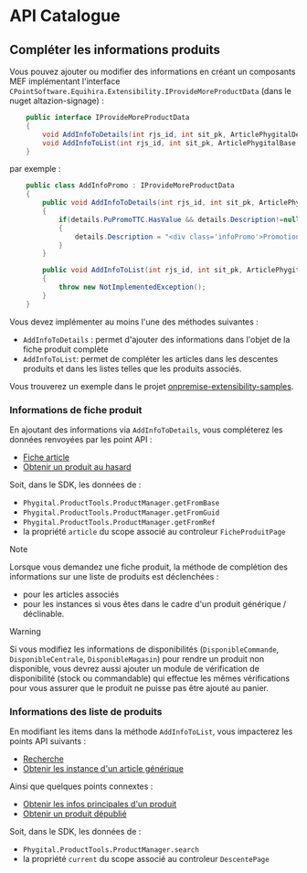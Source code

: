 # API Catalogue

## Compléter les informations produits

Vous pouvez ajouter ou modifier des informations en créant un composants MEF implémentant l'interface `CPointSoftware.Equihira.Extensibility.IProvideMoreProductData` (dans le nuget altazion-signage) :

```csharp
    public interface IProvideMoreProductData
    {
        void AddInfoToDetails(int rjs_id, int sit_pk, ArticlePhygitalDetail details);
        void AddInfoToList(int rjs_id, int sit_pk, ArticlePhygitalBase[] items);
    }
```

par exemple :

```csharp
    public class AddInfoPromo : IProvideMoreProductData
    {
        public void AddInfoToDetails(int rjs_id, int sit_pk, ArticlePhygitalDetail details)
        {
            if(details.PuPromoTTC.HasValue && details.Description!=null)
            {
                details.Description = "<div class='infoPromo'>Promotion exceptionnelle !</div>" + details.Description;
            }
        }

        public void AddInfoToList(int rjs_id, int sit_pk, ArticlePhygitalBase[] items)
        {
            throw new NotImplementedException();
        }
    }

```

Vous devez implémenter au moins l'une des méthodes suivantes :

- `AddInfoToDetails` : permet d'ajouter des informations dans l'objet de la fiche produit complète
- `AddInfoToList`: permet de compléter les articles dans les descentes produits et dans les listes telles que les produits associés.

Vous trouverez un exemple dans le projet [onpremise-extensibility-samples](https://github.com/altazion/onpremise-extensibility-samples).

### Informations de fiche produit

En ajoutant des informations via `AddInfoToDetails`, vous compléterez les données renvoyées par les point API :

- [Fiche article](https://www.altazion.dev/hub/api/phygital/catalogue/articles.html#span-idfichearticlefiche-articlespan)
- [Obtenir un produit au hasard](https://www.altazion.dev/hub/api/phygital/catalogue/articles.html#span-idfichearticleauhasardobtenir-un-article-au-hasardspan)

Soit, dans le SDK, les données de :

- `Phygital.ProductTools.ProductManager.getFromBase`
- `Phygital.ProductTools.ProductManager.getFromGuid`
- `Phygital.ProductTools.ProductManager.getFromRef`
- la propriété `article` du scope associé au controleur `FicheProduitPage`

> [!NOTE]
> Lorsque vous demandez une fiche produit, la méthode de complétion des informations sur une liste de produits est déclenchées :
> - pour les articles associés
> - pour les instances si vous êtes dans le cadre d'un produit générique / déclinable.


> [!WARNING]
> Si vous modifiez les informations de disponibilités (`DisponibleCommande`, `DisponibleCentrale`, `DisponibleMagasin`) pour rendre un produit non disponible, vous devrez aussi ajouter un module de vérification de disponibilité (stock ou commandable) qui effectue les mêmes vérifications pour vous assurer que le produit ne puisse pas être ajouté au panier.

### Informations des liste de produits

En modifiant les items dans la méthode `AddInfoToList`, vous impacterez les points API suivants :

- [Recherche](https://www.altazion.dev/hub/api/phygital/catalogue/articles.html#span-idrechercherecherchespan)
- [Obtenir les instance d'un article générique](https://www.altazion.dev/hub/api/phygital/catalogue/articles.html#span-idversionsdeclinaisonsobtenir-les-versions-dun-article-g%C3%A9n%C3%A9riquespan)

Ainsi que quelques points connextes :

- [Obtenir les infos principales d'un produit](https://www.altazion.dev/hub/api/phygital/catalogue/articles.html#span-idobtenirquickobtenir-les-infos-principales-dun-produitspan)
- [Obtenir un produit dépublié](https://www.altazion.dev/hub/api/phygital/catalogue/articles.html#span-idfichearticledepubliefiche-article-d%C3%A9publi%C3%A9span)

Soit, dans le SDK, les données de :

- `Phygital.ProductTools.ProductManager.search`
- la propriété `current` du scope associé au controleur `DescentePage`
